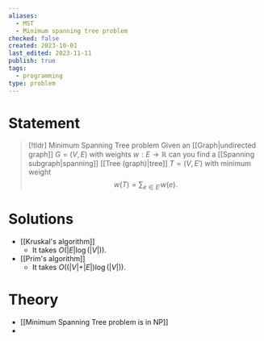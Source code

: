 ```yaml
---
aliases:
  - MST
  - Minimum spanning tree problem
checked: false
created: 2023-10-01
last_edited: 2023-11-11
publish: true
tags:
  - programming
type: problem
---
```

# Statement

>[!tldr] Minimum Spanning Tree problem
>Given an [[Graph|undirected graph]] $G = (V,E)$ with weights $w: E \rightarrow \mathbb{R}$ can you find a [[Spanning subgraph|spanning]] [[Tree (graph)|tree]] $T = (V, E')$ with minimum weight
>$$w(T) = \sum_{e \in E'} w(e).$$

# Solutions
- [[Kruskal's algorithm]]
	- It takes $O(\vert E \vert \log(\vert V \vert))$.
- [[Prim's algorithm]]
	- It takes $O((\vert V \vert + \vert E \vert) \log(\vert V \vert))$.

# Theory
- [[Minimum Spanning Tree problem is in NP]]
-
